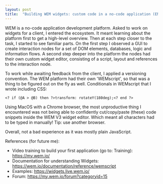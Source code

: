```yaml
---
layout: post
title:  "Building WEM widgets: custom code in a no-code application (EN)"
---
```


WEM is a no-code application development platform. Asked to work on widgets for a client, I entered the ecosystem. It meant learning about the platform first to get a high-level overview. Then at each step closer to the task, I started to see familiar parts. On the first step I observed a GUI to create interaction nodes for a set of DOM elements, databases, logic and information flows. A second step deeper into the platform the nodes had their own custom widget editor, consisting of a script, layout and references to the interaction node.

To work while awaiting feedback from the client, I applied a versioning convention. The WEM platform had their own 'WEMscript', so that was a thing to be figured out on the fly as well. Conditionals in WEMscript that I wrote including CSS:

`<? if (@A > @B) then ?>transform: rotateY(180deg);<? end ?>`

Using MacOS with a Chrome browser, the most unproductive thing I encountered was not being able to confidently cut/copy/paste (these) code snippets inside the WEM V3 widget editor. Which meant all characters had to be typed in manually! Tip: use another browser. 

Overall, not a bad experience as it was mostly plain JavaScript.

References (for future me):
- Video training to build your first application (go to: Training): <https://my.wem.io/>
- Documentation for understanding Widgets: <https://wem.io/documentation/reference/wemscript>
- Examples: <https://widgets.live.wem.io/>
- Forum: <https://my.wem.io/forum?categoryid=15>
